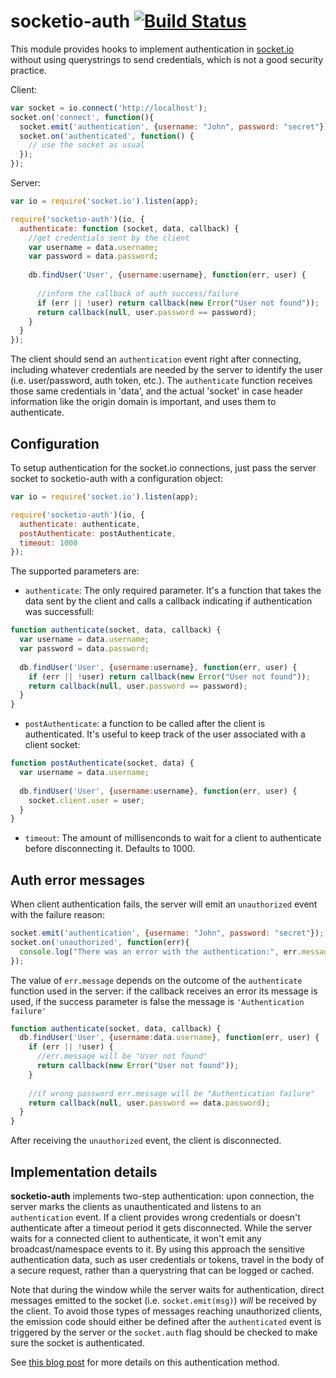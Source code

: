 # socketio-auth [![Build Status](https://secure.travis-ci.org/invisiblejs/socketio-auth.png)](http://travis-ci.org/invisiblejs/socketio-auth)

This module provides hooks to implement authentication in [socket.io](https://github.com/Automattic/socket.io) without using querystrings to send credentials, which is not a good security practice.

Client:
```javascript
var socket = io.connect('http://localhost');
socket.on('connect', function(){
  socket.emit('authentication', {username: "John", password: "secret"});
  socket.on('authenticated', function() {
    // use the socket as usual
  });
});
```

Server:
```javascript
var io = require('socket.io').listen(app);

require('socketio-auth')(io, {
  authenticate: function (socket, data, callback) {
    //get credentials sent by the client
    var username = data.username;
    var password = data.password;
    
    db.findUser('User', {username:username}, function(err, user) {
      
      //inform the callback of auth success/failure
      if (err || !user) return callback(new Error("User not found"));
      return callback(null, user.password == password);
    }
  }
});
```

The client should send an `authentication` event right after connecting, including whatever credentials are needed by the server to identify the user (i.e. user/password, auth token, etc.). The `authenticate` function receives those same credentials in 'data', and the actual 'socket' in case header information like the origin domain is important, and uses them to authenticate.

## Configuration

To setup authentication for the socket.io connections, just pass the server socket to socketio-auth with a configuration object:

```javascript
var io = require('socket.io').listen(app);

require('socketio-auth')(io, {
  authenticate: authenticate, 
  postAuthenticate: postAuthenticate,
  timeout: 1000
});
```

The supported parameters are:

* `authenticate`: The only required parameter. It's a function that takes the data sent by the client and calls a callback indicating if authentication was successfull:

```javascript
function authenticate(socket, data, callback) {
  var username = data.username;
  var password = data.password;
  
  db.findUser('User', {username:username}, function(err, user) {
    if (err || !user) return callback(new Error("User not found"));
    return callback(null, user.password == password);
  }
}
```
* `postAuthenticate`: a function to be called after the client is authenticated. It's useful to keep track of the user associated with a client socket:

```javascript
function postAuthenticate(socket, data) {
  var username = data.username;
  
  db.findUser('User', {username:username}, function(err, user) {
    socket.client.user = user;
  }
}
```

* `timeout`: The amount of millisenconds to wait for a client to authenticate before disconnecting it. Defaults to 1000.

## Auth error messages

When client authentication fails, the server will emit an `unauthorized` event with the failure reason:

```javascript
socket.emit('authentication', {username: "John", password: "secret"});
socket.on('unauthorized', function(err){
  console.log("There was an error with the authentication:", err.message); 
});
```

The value of `err.message` depends on the outcome of the `authenticate` function used in the server: if the callback receives an error its message is used, if the success parameter is false the message is `'Authentication failure'` 

```javascript
function authenticate(socket, data, callback) {
  db.findUser('User', {username:data.username}, function(err, user) {
    if (err || !user) {
      //err.message will be "User not found"
      return callback(new Error("User not found"));
    }
	
    //if wrong password err.message will be "Authentication failure"
    return callback(null, user.password == data.password); 
  }
}
```

After receiving the `unauthorized` event, the client is disconnected.

## Implementation details

**socketio-auth** implements two-step authentication: upon connection, the server marks the clients as unauthenticated and listens to an `authentication` event. If a client provides wrong credentials or doesn't authenticate after a timeout period it gets disconnected. While the server waits for a connected client to authenticate, it won't emit any broadcast/namespace events to it. By using this approach the sensitive authentication data, such as user credentials or tokens, travel in the body of a secure request, rather than a querystring that can be logged or cached.

Note that during the window while the server waits for authentication, direct messages emitted to the socket (i.e. `socket.emit(msg)`) *will* be received by the client. To avoid those types of messages reaching unauthorized clients, the emission code should either be defined after the `authenticated` event is triggered by the server or the `socket.auth` flag should be checked to make sure the socket is authenticated.

See [this blog post](https://facundoolano.wordpress.com/2014/10/11/better-authentication-for-socket-io-no-query-strings/) for more details on this authentication method.
